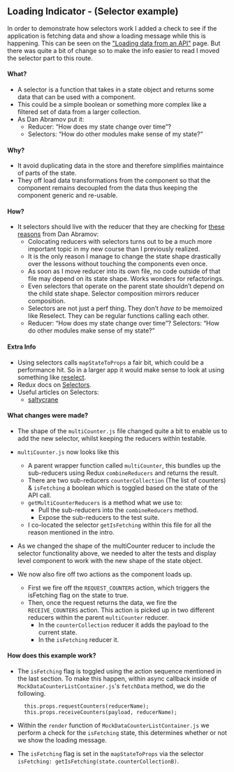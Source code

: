 
## Loading Indicator - (Selector example)
In order to demonstrate how selectors work I added a check to see if the application is fetching data and show a loading message while this is happening. This can be seen on the ["Loading data from an API"](/mock-data-load) page. But there was quite a bit of change so to make the info easier to read I moved the selector part to this route.

#### What?
- A selector is a function that takes in a state object and returns some data that can be used with a component.
- This could be a simple boolean or something more complex like a filtered set of data from a larger collection.
- As Dan Abramov put it:
	- Reducer: “How does my state change over time”?
	- Selectors: “How do other modules make sense of my state?”

#### Why?
- It avoid duplicating data in the store and therefore simplifies maintaince of parts of the state.
- They off load data transformations from the component so that the component remains decoupled from the data thus keeping the component generic and re-usable.

#### How?
- It selectors should live with the reducer that they are checking for [these reasons](https://twitter.com/dan_abramov/status/730933179511640064?lang=de) from Dan Abramov:
	- Colocating reducers with selectors turns out to be a much more important topic in my new course than I previously realized.
	- It is the only reason I manage to change the state shape drastically over the lessons without touching the components even once.
	- As soon as I move reducer into its own file, no code outside of that file may depend on its state shape. Works wonders for refactorings.
	- Even selectors that operate on the parent state shouldn’t depend on the child state shape. Selector composition mirrors reducer composition.
	- Selectors are not just a perf thing. They don’t *have to* be memoized like Reselect. They can be regular functions calling each other.
	- Reducer: “How does my state change over time”? Selectors: “How do other modules make sense of my state?”


#### Extra Info
- Using selectors calls ``mapStateToProps`` a fair bit, which could be a performance hit. So in a larger app it would make sense to look at using something like [reselect](https://github.com/reactjs/reselect).
- Redux docs on [Selectors](https://redux.js.org/docs/recipes/ComputingDerivedData).
- Useful articles on Selectors:
	- [saltycrane](https://www.saltycrane.com/blog/2017/05/what-are-redux-selectors-why-use-them/)

#### What changes were made?
- The shape of the ``multiCounter.js`` file changed quite a bit to enable us to add the new selector, whilst keeping the reducers within testable.
- ``multiCounter.js`` now looks like this
	- A parent wrapper function called ``multiCounter``, this bundles up the sub-reducers using Redux ``combineReducers`` and returns the result.
	- There are two sub-reducers ``counterCollection`` (The list of counters) & ``isFetching`` a boolean which is toggled based on the state of the API call.
	- ``getMultiCounterReducers`` is a method what we use to:
		- Pull the sub-reducers into the ``combineReducers`` method.
		- Expose the sub-reducers to the test suite.
	- I co-located the selector ``getIsFetching`` within this file for all the reason mentioned in the intro.

- As we changed the shape of the multiCounter reducer to include the selector functionality above, we needed to alter the tests and display level component to work with the new shape of the state object.

- We now also fire off two actions as the component loads up.
	- First we fire off the ``REQUEST_COUNTERS`` action, which triggers the isFetching flag on the state to true.
	- Then, once the request returns the data, we fire the ``RECEIVE_COUNTERS`` action. This action is picked up in two different reducers within the parent ``multiCounter`` reducer.
		- In the ``counterCollection`` reducer it adds the payload to the current state.
		- In the ``isFetching`` reducer it.

#### How does this example work?
- The ``isFetching`` flag is toggled using the action sequence mentioned in the last section. To make this happen, within async callback inside of ``MockDataCounterListContainer.js``'s ``fetchData`` method, we do the following.
		
		this.props.requestCounters(reducerName);
		this.props.receiveCounters(payload, reducerName);

- Within the ``render`` function of ``MockDataCounterListContainer.js`` we perform a check for the ``isFetching`` state, this determines whether or not we show the loading message.
- The ``isFetching`` flag is set in the ``mapStateToProps`` via the selector ``isFetching: getIsFetching(state.counterCollectionB)``.
